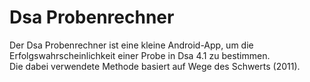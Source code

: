 # Dsa Probenrechner
Der Dsa Probenrechner ist eine kleine Android-App, um die Erfolgswahrscheinlichkeit einer Probe in Dsa 4.1 zu bestimmen.  
Die dabei verwendete Methode basiert auf Wege des Schwerts (2011).
